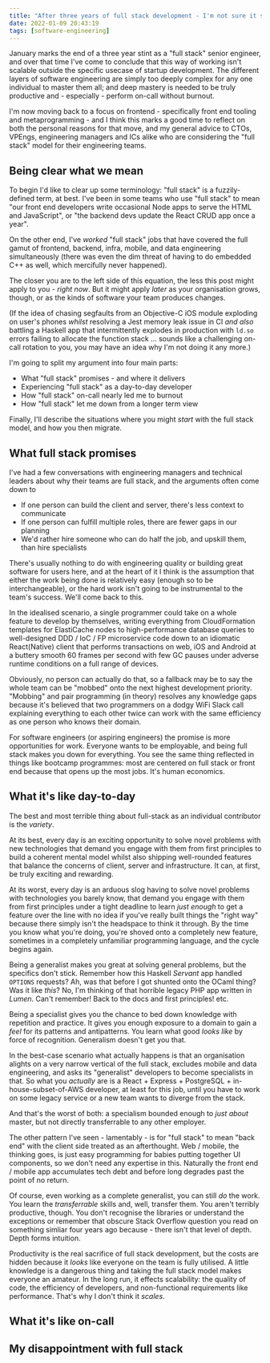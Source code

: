 ```yaml
---
title: "After three years of full stack development - I'm not sure it scales"
date: 2022-01-09 20:43:19
tags: [software-engineering]
---
```


January marks the end of a three year stint as a "full stack" senior engineer, and over that time I've come to conclude that this way of working isn't scalable outside the specific usecase of startup development. The different layers of software engineering are simply too deeply complex for any one individual to master them all; and deep mastery is needed to be truly productive and - especially - perform on-call without burnout.

I'm now moving back to a focus on frontend - specifically front end tooling and metaprogramming - and I think this marks a good time to reflect on both the personal reasons for that move, and my general advice to CTOs, VPEngs, engineering managers and ICs alike who are considering the "full stack" model for their engineering teams.

<!-- more -->

## Being clear what we mean

To begin I'd like to clear up some terminology: "full stack" is a fuzzily-defined term, at best. I've been in some teams who use "full stack" to mean "our front end developers write occasional Node apps to serve the HTML and JavaScript", or "the backend devs update the React CRUD app once a year".

On the other end, I've _worked_ "full stack" jobs that have covered the full gamut of frontend, backend, infra, mobile, and data engineering simultaneously (there was even the dim threat of having to do embedded C++ as well, which mercifully never happened).

The closer you are to the left side of this equation, the less this post might apply to you - _right now_. But it might apply _later_ as your organisation grows, though, or as the kinds of software your team produces changes.

(If the idea of chasing segfaults from an Objective-C iOS module exploding on user's phones *whilst* resolving a Jest memory leak issue in CI *and also* battling a Haskell app that intermittently explodes in production with `ld.so` errors failing to allocate the function stack ... sounds like a challenging on-call rotation to you, you may have an idea why I'm not doing it any more.)

I'm going to split my argument into four main parts:

- What "full stack" promises - and where it delivers
- Experiencing "full stack" as a day-to-day developer
- How "full stack" on-call nearly led me to burnout
- How "full stack" let me down from a longer term view

Finally, I'll describe the situations where you might _start_ with the full stack model, and how you then migrate.

## What full stack promises

I've had a few conversations with engineering managers and technical leaders about why their teams are full stack, and the arguments often come down to

- If one person can build the client and server, there's less context to communicate
- If one person can fulfill multiple roles, there are fewer gaps in our planning
- We'd rather hire someone who can do half the job, and upskill them, than hire specialists

There's usually nothing to do with engineering quality or building great software for users here, and at the heart of it I think is the assumption that either the work being done is relatively easy (enough so to be interchangeable), or the hard work isn't going to be instrumental to the team's success. We'll come back to this.

In the idealised scenario, a single programmer could take on a whole feature to develop by themselves, writing everything from CloudFormation templates for ElastiCache nodes to high-performance database queries to well-designed DDD / IoC / FP microservice code down to an idiomatic React(Native) client that performs transactions on web, iOS and Android at a buttery smooth 60 frames per second with few GC pauses under adverse runtime conditions on a full range of devices.

Obviously, no person can actually do that, so a fallback may be to say the whole team can be "mobbed" onto the next highest development priority. "Mobbing" and pair programming (in theory) resolves any knowledge gaps because it's believed that two programmers on a dodgy WiFi Slack call explaining everything to each other twice can work with the same efficiency as one person who knows their domain.

For software engineers (or aspiring engineers) the promise is more opportunities for work. Everyone wants to be employable, and being full stack makes you down for everything. You see the same thing reflected in things like bootcamp programmes: most are centered on full stack or front end because that opens up the most jobs. It's human economics.

## What it's like day-to-day

The best and most terrible thing about full-stack as an individual contributor is the _variety_.

At its best, every day is an exciting opportunity to solve novel problems with new technologies that demand you engage with them from first principles to build a coherent mental model whilst also shipping well-rounded features that balance the concerns of client, server and infrastructure. It can, at first, be truly exciting and rewarding.

At its worst, every day is an arduous slog having to solve novel problems with technologies you barely know, that demand you engage with them from first principles under a tight deadline to learn _just enough_ to get a feature over the line with no idea if you've really built things the "right way" because there simply isn't the headspace to think it through. By the time you know what you're doing, you're shoved onto a completely new feature, sometimes in a completely unfamiliar programming language, and the cycle begins again.

Being a generalist makes you great at solving general problems, but the specifics don't stick. Remember how this Haskell _Servant_ app handled `OPTIONS` requests? Ah, was that before I got shunted onto the OCaml thing? Was it like _this_? No, I'm thinking of that horrible legacy PHP app written in _Lumen_. Can't remember! Back to the docs and first principles! etc.

Being a specialist gives you the chance to bed down knowledge with repetition and practice. It gives you enough exposure to a domain to gain a _feel_ for its patterns and antipatterns. You learn what good _looks like_ by force of recognition. Generalism doesn't get you that.

In the best-case scenario what actually happens is that an organisation alights on a very narrow vertical of the full stack, excludes mobile and data engineering, and asks its "generalist" developers to become specialists in that. So what you _actually_ are is a React + Express + PostgreSQL + in-house-subset-of-AWS developer, at least for this job, until you have to work on some legacy service or a new team wants to diverge from the stack.

And that's the worst of both: a specialism bounded enough to _just about_ master, but not directly transferrable to any other employer.

The other pattern I've seen - lamentably - is for "full stack" to mean "back end" with the client side treated as an afterthought. Web / mobile, the thinking goes, is just easy programming for babies putting together UI components, so we don't need any expertise in this. Naturally the front end / mobile app accumulates tech debt and before long degrades past the point of no return.

Of course, even working as a complete generalist, you can still _do_ the work. You learn the _transferrable_ skills and, well, transfer them. You aren't terribly productive, though. You don't recognise the libraries or understand the exceptions or remember that obscure Stack Overflow question you read on something simliar four years ago because - there isn't that level of depth. Depth forms intuition.

Productivity is the real sacrifice of full stack development, but the costs are hidden because it _looks_ like everyone on the team is fully utilised. A little knowledge is a dangerous thing and taking the full stack model makes everyone an amateur. In the long run, it effects scalability: the quality of code, the efficiency of developers, and non-functional requirements like performance. That's why I don't think it _scales_.

## What it's like on-call



## My disappointment with full stack





